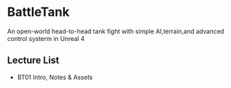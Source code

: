 # BattleTank
An open-world head-to-head tank fight with simple AI,terrain,and advanced control systerm in Unreal 4

 ## Lecture List
 * BT01 Intro, Notes & Assets
